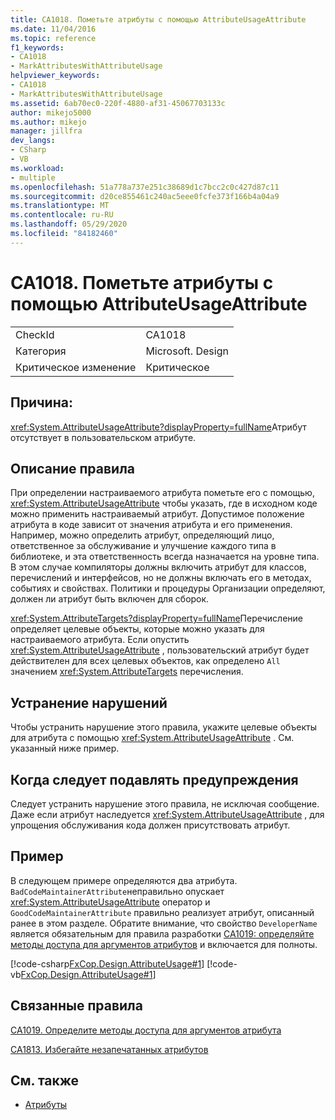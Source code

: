 ```yaml
---
title: CA1018. Пометьте атрибуты с помощью AttributeUsageAttribute
ms.date: 11/04/2016
ms.topic: reference
f1_keywords:
- CA1018
- MarkAttributesWithAttributeUsage
helpviewer_keywords:
- CA1018
- MarkAttributesWithAttributeUsage
ms.assetid: 6ab70ec0-220f-4880-af31-45067703133c
author: mikejo5000
ms.author: mikejo
manager: jillfra
dev_langs:
- CSharp
- VB
ms.workload:
- multiple
ms.openlocfilehash: 51a778a737e251c38689d1c7bcc2c0c427d87c11
ms.sourcegitcommit: d20ce855461c240ac5eee0fcfe373f166b4a04a9
ms.translationtype: MT
ms.contentlocale: ru-RU
ms.lasthandoff: 05/29/2020
ms.locfileid: "84182460"
---
```

# <a name="ca1018-mark-attributes-with-attributeusageattribute"></a>CA1018. Пометьте атрибуты с помощью AttributeUsageAttribute

|||
|-|-|
|CheckId|CA1018|
|Категория|Microsoft. Design|
|Критическое изменение|Критическое|

## <a name="cause"></a>Причина:
<xref:System.AttributeUsageAttribute?displayProperty=fullName>Атрибут отсутствует в пользовательском атрибуте.

## <a name="rule-description"></a>Описание правила
При определении настраиваемого атрибута пометьте его с помощью, <xref:System.AttributeUsageAttribute> чтобы указать, где в исходном коде можно применить настраиваемый атрибут. Допустимое положение атрибута в коде зависит от значения атрибута и его применения. Например, можно определить атрибут, определяющий лицо, ответственное за обслуживание и улучшение каждого типа в библиотеке, и эта ответственность всегда назначается на уровне типа. В этом случае компиляторы должны включить атрибут для классов, перечислений и интерфейсов, но не должны включать его в методах, событиях и свойствах. Политики и процедуры Организации определяют, должен ли атрибут быть включен для сборок.

<xref:System.AttributeTargets?displayProperty=fullName>Перечисление определяет целевые объекты, которые можно указать для настраиваемого атрибута. Если опустить <xref:System.AttributeUsageAttribute> , пользовательский атрибут будет действителен для всех целевых объектов, как определено `All` значением <xref:System.AttributeTargets> перечисления.

## <a name="how-to-fix-violations"></a>Устранение нарушений
Чтобы устранить нарушение этого правила, укажите целевые объекты для атрибута с помощью <xref:System.AttributeUsageAttribute> . См. указанный ниже пример.

## <a name="when-to-suppress-warnings"></a>Когда следует подавлять предупреждения
Следует устранить нарушение этого правила, не исключая сообщение. Даже если атрибут наследуется <xref:System.AttributeUsageAttribute> , для упрощения обслуживания кода должен присутствовать атрибут.

## <a name="example"></a>Пример
В следующем примере определяются два атрибута. `BadCodeMaintainerAttribute`неправильно опускает <xref:System.AttributeUsageAttribute> оператор и `GoodCodeMaintainerAttribute` правильно реализует атрибут, описанный ранее в этом разделе. Обратите внимание, что свойство `DeveloperName` является обязательным для правила разработки [CA1019: определяйте методы доступа для аргументов атрибутов](../code-quality/ca1019.md) и включается для полноты.

[!code-csharp[FxCop.Design.AttributeUsage#1](../code-quality/codesnippet/CSharp/ca1018-mark-attributes-with-attributeusageattribute_1.cs)]
[!code-vb[FxCop.Design.AttributeUsage#1](../code-quality/codesnippet/VisualBasic/ca1018-mark-attributes-with-attributeusageattribute_1.vb)]

## <a name="related-rules"></a>Связанные правила
[CA1019. Определите методы доступа для аргументов атрибута](../code-quality/ca1019.md)

[CA1813. Избегайте незапечатанных атрибутов](../code-quality/ca1813.md)

## <a name="see-also"></a>См. также

- [Атрибуты](/dotnet/standard/design-guidelines/attributes)
